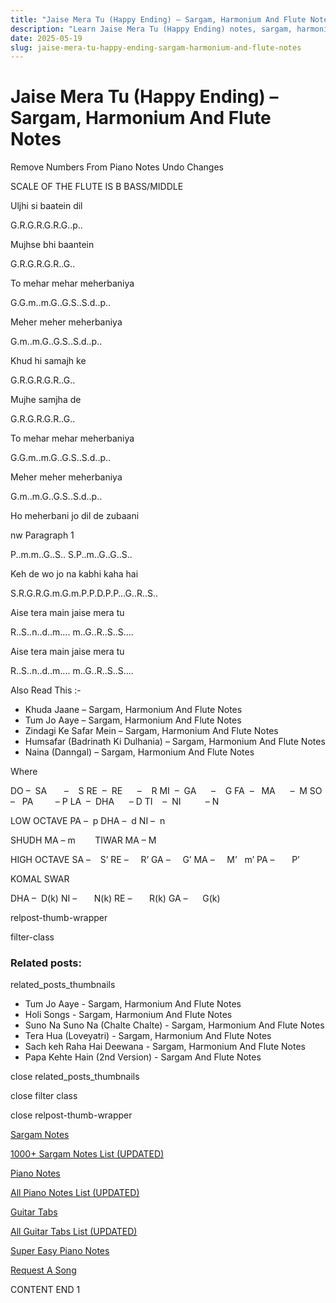```yaml
---
title: "Jaise Mera Tu (Happy Ending) – Sargam, Harmonium And Flute Notes"
description: "Learn Jaise Mera Tu (Happy Ending) notes, sargam, harmonium notations and flute notes. Easy step-by-step tutorial for beginners."
date: 2025-05-19
slug: jaise-mera-tu-happy-ending-sargam-harmonium-and-flute-notes
---
```


# Jaise Mera Tu (Happy Ending) – Sargam, Harmonium And Flute Notes

Remove Numbers From Piano Notes
Undo Changes

SCALE OF THE FLUTE IS B BASS/MIDDLE

Uljhi si baatein dil

G.R.G.R.G.R.G..p..

Mujhse bhi baantein

G.R.G.R.G.R..G..

To mehar mehar meherbaniya

G.G.m..m.G..G.S..S.d..p..

Meher meher meherbaniya

G.m..m.G..G.S..S.d..p..

Khud hi samajh ke

G.R.G.R.G.R..G..

Mujhe samjha de

G.R.G.R.G.R..G..

To mehar mehar meherbaniya

G.G.m..m.G..G.S..S.d..p..

Meher meher meherbaniya

G.m..m.G..G.S..S.d..p..

Ho meherbani jo dil de zubaani

nw Paragraph 1

P..m.m..G..S.. S.P..m..G..G..S..

Keh de wo jo na kabhi kaha hai

S.R.G.R.G.m.G.m.P.P.D.P.P…G..R..S..

Aise tera main jaise mera tu

R..S..n..d..m…. m..G..R..S..S….

Aise tera main jaise mera tu

R..S..n..d..m…. m..G..R..S..S….

Also Read This :-

* Khuda Jaane – Sargam, Harmonium And Flute Notes
* Tum Jo Aaye – Sargam, Harmonium And Flute Notes
* Zindagi Ke Safar Mein – Sargam, Harmonium And Flute Notes
* Humsafar (Badrinath Ki Dulhania) – Sargam, Harmonium And Flute Notes
* Naina (Danngal) – Sargam, Harmonium And Flute Notes

Where

DO –  SA       –    S
RE  –  RE      –    R
MI  –  GA      –    G
FA  –   MA      –  M
SO  –   PA         – P
LA  –  DHA      – D
TI    –  NI          – N

LOW OCTAVE
PA –  p
DHA –  d
NI –  n

SHUDH MA – m        TIWAR MA – M

HIGH OCTAVE
SA –    S’
RE –     R’
GA –     G’
MA –     M’   m’
PA –       P’

KOMAL SWAR

DHA –  D(k)
NI –       N(k)
RE –       R(k)
GA –      G(k)

relpost-thumb-wrapper

filter-class

### Related posts:

related_posts_thumbnails

* Tum Jo Aaye - Sargam, Harmonium And Flute Notes
* Holi Songs - Sargam, Harmonium And Flute Notes
* Suno Na Suno Na (Chalte Chalte) - Sargam, Harmonium And Flute Notes
* Tera Hua (Loveyatri) - Sargam, Harmonium And Flute Notes
* Sach keh Raha Hai Deewana - Sargam, Harmonium And Flute Notes
* Papa Kehte Hain (2nd Version) - Sargam And Flute Notes

close related_posts_thumbnails

close filter class

close relpost-thumb-wrapper

[Sargam Notes](https://www.notationsworld.com/sargam-notes.html)

[1000+ Sargam Notes List (UPDATED)](https://www.notationsworld.com/all-songs-list-sargam-notes.html)

[Piano Notes](https://www.notationsworld.com/piano-notes.html)

[All Piano Notes List (UPDATED)](https://www.notationsworld.com/all-songs-list-piano-notes.html)

[Guitar Tabs](https://www.notationsworld.com/guitar-tabs.html)

[All Guitar Tabs List (UPDATED)](https://www.notationsworld.com/all-songs-list-guitar-tabs.html)

[Super Easy Piano Notes](https://studywall.in/)

[Request A Song](https://www.notationsworld.com/request-a-song.html)

CONTENT END 1

